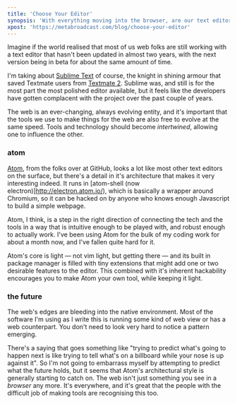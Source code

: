 ```yaml
---
title: 'Choose Your Editor'
synopsis: 'With everything moving into the browser, are our text editors going there too?'
xpost: 'https://metabroadcast.com/blog/choose-your-editor'
---
```


Imagine if the world realised that most of us web folks are still working with a text editor that hasn't been updated in almost two years, with the next version being in beta for about the same amount of time.

I'm taking about [Sublime Text](http://www.sublimetext.com) of course, the knight in shining armour that saved Textmate users from [Textmate 2](http://blog.macromates.com/2012/textmate-2-at-github/). Sublime was, and still is for the most part the most polished editor available, but it feels like the developers have gotten complacent with the project over the past couple of years.

The web is an ever-changing, always evolving entity, and it's important that the tools we use to make things for the web are also free to evolve at the same speed. Tools and technology should become _intertwined_, allowing one to influence the other.

### atom

[Atom](http://atom.io/), from the folks over at GitHub, looks a lot like most other text editors on the surface, but there's a detail in it's architecture that makes it very interesting indeed. It runs in [atom-shell (now electron)]http://electron.atom.io/), which is basically a wrapper around Chromium, so it can be hacked on by anyone who knows enough Javascript to build a simple webpage.

Atom, I think, is a step in the right direction of connecting the tech and the tools in a way that is intuitive enough to be played with, and robust enough to actually work. I've been using Atom for the bulk of my coding work for about a month now, and I've fallen quite hard for it.

Atom's core is light — not vim light, but getting there — and its built in package manager is filled with tiny extensions that might add one or two desirable features to the editor. This combined with it's inherent hackability encourages you to make Atom your own tool, while keeping it light.

### the future

The web's edges are bleeding into the native environment. Most of the software I'm using as I write this is running some kind of web view or has a web counterpart. You don't need to look very hard to notice a pattern emerging.

There's a saying that goes something like "trying to predict what's going to happen next is like trying to tell what's on a billboard while your nose is up against it". So I'm not going to embarrass myself by attempting to predict what the future holds, but it seems that Atom's architectural style is generally starting to catch on. The web isn't just something you see in a _browser_ any more. It's everywhere, and it's great that the people with the difficult job of making tools are recognising this too.
